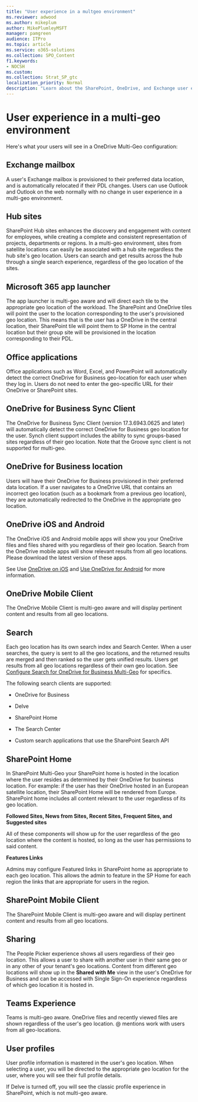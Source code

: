 ```yaml
---
title: "User experience in a multgeo environment"
ms.reviewer: adwood
ms.author: mikeplum
author: MikePlumleyMSFT
manager: pamgreen
audience: ITPro
ms.topic: article
ms.service: o365-solutions
ms.collection: SPO_Content
f1.keywords:
- NOCSH
ms.custom: 
ms.collection: Strat_SP_gtc
localization_priority: Normal
description: "Learn about the SharePoint, OneDrive, and Exchange user experience in a multi-geo environment."
---
```


# User experience in a multi-geo environment

Here's what your users will see in a OneDrive Multi-Geo configuration:

## Exchange mailbox

A user's Exchange mailbox is provisioned to their preferred data location, and is automatically relocated if their PDL changes. Users can use Outlook and Outlook on the web normally with no change in user experience in a multi-geo environment.

## Hub sites

SharePoint Hub sites enhances the discovery and engagement with content for employees, while creating a complete and consistent representation of projects, departments or regions. In a multi-geo environment, sites from satellite locations can easily be associated with a hub site regardless the hub site's geo location. Users can search and get results across the hub through a single search experience, regardless of the geo location of the sites.

## Microsoft 365 app launcher

The app launcher is multi-geo aware and will direct each tile to the appropriate geo location of the workload. The SharePoint and OneDrive tiles will point the user to the location corresponding to the user's provisioned geo location. This means that is the user has a OneDrive in the central location, their SharePoint tile will point them to SP Home in the central location but their group site will be provisioned in the location corresponding to their PDL. 

## Office applications

Office applications such as Word, Excel, and PowerPoint will automatically detect the correct OneDrive for Business geo-location for each user when they log in. Users do not need to enter the geo-specific URL for their OneDrive or SharePoint sites.

## OneDrive for Business Sync Client

The OneDrive for Business Sync Client (version 17.3.6943.0625 and later) will automatically detect the correct OneDrive for Business geo location for the user. Synch client support includes the ability to sync groups-based sites regardless of their geo location. Note that the Groove sync client is not supported for multi-geo. 

## OneDrive for Business location

Users will have their OneDrive for Business provisioned in their preferred data location. If a user navigates to a OneDrive URL that contains an incorrect geo location (such as a bookmark from a previous geo location), they are automatically redirected to the OneDrive in the appropriate geo location.

## OneDrive iOS and Android 

The OneDrive iOS and Android mobile apps will show you your OneDrive files and files shared with you regardless of their geo location. Search from the OneDrive mobile apps will show relevant results from all geo locations. Please download the latest version of these apps.

See Use [OneDrive on iOS](https://support.office.com/article/08d5c5b2-ccc6-40eb-a244-fe3597a3c247) and [Use OneDrive for Android](https://support.office.com/article/eee1d31c-792d-41d4-8132-f9621b39eb36) for more information.

## OneDrive Mobile Client 

The OneDrive Mobile Client is multi-geo aware and will display pertinent content and results from all geo locations.

## Search

Each geo location has its own search index and Search Center. When a user searches, the query is sent to all the geo locations, and the returned results are merged and then ranked so the user gets unified results. Users get results from all geo locations regardless of their own geo location. See [Configure Search for OneDrive for Business Multi-Geo](configure-search-for-multi-geo.md) for specifics.

The following search clients are supported:

-   OneDrive for Business

-   Delve

-   SharePoint Home

-   The Search Center

-   Custom search applications that use the SharePoint Search API

## SharePoint Home 

In SharePoint Multi-Geo your SharePoint home is hosted in the location where the user resides as determined by their OneDrive for business location. For example: if the user has their OneDrive hosted in an European satellite location, their SharePoint Home will be rendered from Europe. SharePoint home includes all content relevant to the user regardless of its geo location. 

**Followed Sites, News from Sites, Recent Sites, Frequent Sites, and Suggested sites**

All of these components will show up for the user regardless of the geo location where the content is hosted, so long as the user has permissions to said content. 

**Features Links**

Admins may configure Featured links in SharePoint home as appropriate to each geo location. This allows the admin to feature in the SP Home for each region the links that are appropriate for users in the region. 

## SharePoint Mobile Client 

The SharePoint Mobile Client is multi-geo aware and will display pertinent content and results from all geo locations.

## Sharing

The People Picker experience shows all users regardless of their geo location. This allows a user to share with another user in their same geo or in any other of your tenant's geo locations. Content from different geo locations will show up in the **Shared with Me** view in the user's OneDrive for Business and can be accessed with Single Sign-On experience regardless of which geo location it is hosted in.

## Teams Experience

Teams is multi-geo aware. OneDrive files and recently viewed files are shown regardless of the user's geo location. @ mentions work with users from all geo-locations.

## User profiles

User profile information is mastered in the user's geo location. When selecting a user, you will be directed to the appropriate geo location for the user, where you will see their full profile details.

If Delve is turned off, you will see the classic profile experience in SharePoint, which is not multi-geo aware.


